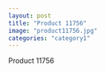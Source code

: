 ```yaml
---
layout: post
title: "Product 11756"
image: "product11756.jpg"
categories: "category1"
---
```

Product 11756
